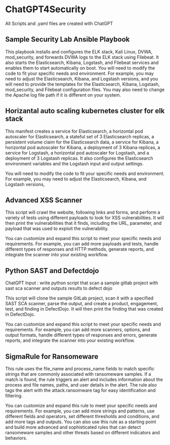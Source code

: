 # ChatGPT4Security
All Scripts and .yaml files are created with ChatGPT

## Sample Security Lab Ansible Playbook

This playbook installs and configures the ELK stack, Kali Linux, DVWA, mod_security, and forwards DVWA logs to the ELK stack using Filebeat. It also starts the Elasticsearch, Kibana, Logstash, and Filebeat services and enables them to start automatically on boot.
You will need to modify the code to fit your specific needs and environment. For example, you may need to adjust the Elasticsearch, Kibana, and Logstash versions, and you will need to provide the templates for the Elasticsearch, Kibana, Logstash, mod_security, and Filebeat configuration files. You may also need to change the Apache log file path if it is different on your system.

## Horizantal auto scaling kubernetes cluster for elk stack 
This manifest creates a service for Elasticsearch, a horizontal pod autoscaler for Elasticsearch, a stateful set of 3 Elasticsearch replicas, a persistent volume claim for the Elasticsearch data, a service for Kibana, a horizontal pod autoscaler for Kibana, a deployment of 3 Kibana replicas, a service for Logstash, a horizontal pod autoscaler for Logstash, and a deployment of 3 Logstash replicas. It also configures the Elasticsearch environment variables and the Logstash input and output settings.

You will need to modify the code to fit your specific needs and environment. For example, you may need to adjust the Elasticsearch, Kibana, and Logstash versions,

## Advanced XSS Scanner 
This script will crawl the website, following links and forms, and perform a variety of tests using different payloads to look for XSS vulnerabilities. It will then print the vulnerabilities that it finds, including the URL, parameter, and payload that was used to exploit the vulnerability.

You can customize and expand this script to meet your specific needs and requirements. For example, you can add more payloads and tests, handle different types of responses and HTTP methods, generate reports, and integrate the scanner into your existing workflow.

## Python SAST and Defectdojo 

ChatGPT Input : write python script that scan a sample gitlab project with sast sca scanner and outputs results to defect dojo


This script will clone the sample GitLab project, scan it with a specified SAST SCA scanner, parse the output, and create a product, engagement, test, and finding in DefectDojo. It will then print the finding that was created in DefectDojo.

You can customize and expand this script to meet your specific needs and requirements. For example, you can add more scanners, options, and output formats, handle different types of responses and errors, generate reports, and integrate the scanner into your existing workflow.

## SigmaRule for Ransomeware
This rule uses the file_name and process_name fields to match specific strings that are commonly associated with ransomeware samples. If a match is found, the rule triggers an alert and includes information about the process and file names, paths, and user details in the alert. The rule also tags the alert with the attack.ransomware tag for easy identification and filtering.

You can customize and expand this rule to meet your specific needs and requirements. For example, you can add more strings and patterns, use different fields and operators, set different thresholds and conditions, and add more tags and outputs. You can also use this rule as a starting point and build more advanced and sophisticated rules that can detect ransomeware samples and other threats based on different indicators and behaviors.

